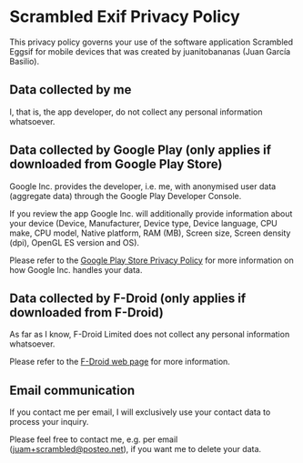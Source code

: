 # Scrambled Exif Privacy Policy

This privacy policy governs your use of the software application Scrambled Eggsif for mobile devices that was created by juanitobananas (Juan García Basilio).

## Data collected by me

I, that is, the app developer, do not collect any personal information whatsoever.

## Data collected by Google Play (only applies if downloaded from Google Play Store)

Google Inc. provides the developer, i.e. me, with anonymised user data (aggregate data) through the Google Play Developer Console.

If you review the app Google Inc. will additionally provide information about your device (Device, Manufacturer, Device type, Device language, CPU make, CPU model, Native platform, RAM (MB), Screen size, Screen density (dpi), OpenGL ES version and OS).

Please refer to the [Google Play Store Privacy Policy](https://play.google.com/about/privacy-security/) for more information on how Google Inc. handles your data.

## Data collected by F-Droid (only applies if downloaded from F-Droid)

As far as I know, F-Droid Limited does not collect any personal information whatsoever.

Please refer to the [F-Droid web page](https://f-droid.org/about/) for more information.

## Email communication

If you contact me per email, I will exclusively use your contact data to process your inquiry.

Please feel free to contact me, e.g. per email (juam+scrambled@posteo.net), if you want me to delete your data.
